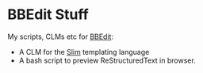 # BBEdit Stuff
My scripts, CLMs etc for [BBEdit](http://www.barebones.com/products/bbedit/):

* A CLM for the [Slim](http://slim-lang.com/) templating language
* A bash script to preview ReStructuredText in browser.
